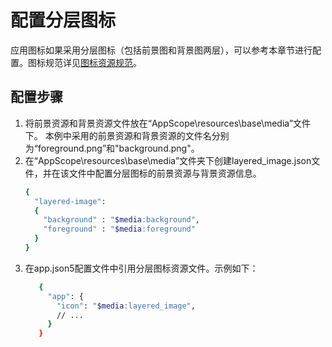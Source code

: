 # 配置分层图标

应用图标如果采用分层图标（包括前景图和背景图两层），可以参考本章节进行配置。图标规范详见[图标资源规范](https://developer.huawei.com/consumer/cn/doc/design-guides/application-icon-0000001953444009#section634668113212)。

## 配置步骤
1. 将前景资源和背景资源文件放在“AppScope\resources\base\media”文件下。
   本例中采用的前景资源和背景资源的文件名分别为“foreground.png”和"background.png"。
2. 在“AppScope\resources\base\media”文件夹下创建layered_image.json文件，并在该文件中配置分层图标的前景资源与背景资源信息。
    ```bash
    {
      "layered-image":
      {
        "background" : "$media:background",
        "foreground" : "$media:foreground"
      }
    }
    ```
3. 在app.json5配置文件中引用分层图标资源文件。示例如下：
     ```bash
        {
          "app": {
            "icon": "$media:layered_image",
            // ...
          }
        }
    ```

